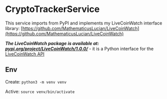 # CryptoTrackerService

This service imports from PyPI and implements my LiveCoinWatch interface library: [https://github.com/MathematicusLucian/LiveCoinWatch](https://github.com/MathematicusLucian/LiveCoinWatch)

***The LiveCoinWatch package is available at: [pypi.org/project/LiveCoinWatch/1.0.0/](https://pypi.org/project/LiveCoinWatch/1.0.0/)*** - it is a Python interface for the [LiveCoinWatch API](https://www.livecoinwatch.com/)

## Env
Create: ``python3 -m venv venv``

Active: ``source venv/bin/activate``